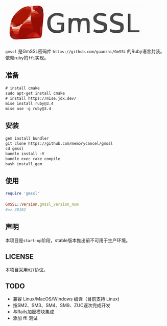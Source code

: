 ![](gmssl.svg)

`gmssl` 是GmSSL密码库 `https://github.com/guanzhi/GmSSL` 的Ruby语言封装。
依赖ruby的`ffi`实现。

## 准备

```shell
# install cmake
sudo apt-get install cmake
# install https://mise.jdx.dev/
mise install ruby@3.4
mise use -g ruby@3.4
```

## 安装

```shell
gem install bundler
git clone https://github.com/memorycancel/gmssl
cd gmssl
bundle install -V
bundle exec rake compile
bash install_gem
```

## 使用

```ruby
require 'gmssl'

GmSSL::Version.gmssl_version_num
#=> 30102
```

## 声明

本项目是`start-up`阶段，stable版本推出前不可用于生产环境。

## LICENSE

本项目采用`MIT`协议。

## TODO

+ 兼容 Linux/MacOS/Windows 编译（目前支持 Linux)
+ 按SM2、SM3、SM4、SM9、ZUC逐次完成开发
+ 与Rails加密模块集成
+ 添加 ffi 测试
